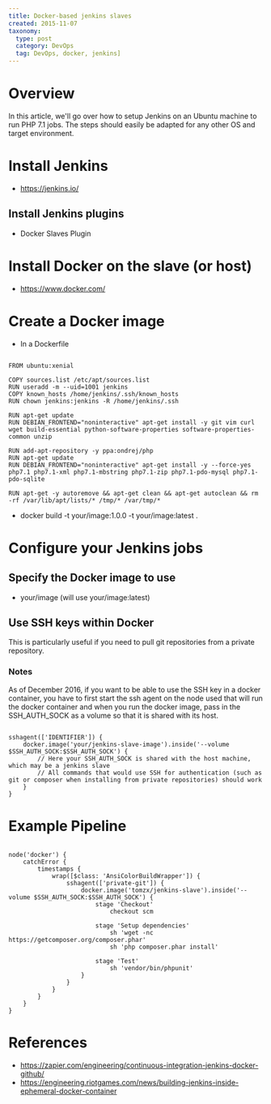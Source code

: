 ```yaml
---
title: Docker-based jenkins slaves
created: 2015-11-07
taxonomy:
  type: post
  category: DevOps
  tag: DevOps, docker, jenkins]
---
```


# Overview
In this article, we'll go over how to setup Jenkins on an Ubuntu machine to run PHP 7.1 jobs. The steps should easily be adapted for any other OS and target environment.

# Install Jenkins
* https://jenkins.io/

## Install Jenkins plugins
* Docker Slaves Plugin

# Install Docker on the slave (or host)
* https://www.docker.com/

# Create a Docker image
* In a Dockerfile

<pre><code class="language-bash line-numbers">
FROM ubuntu:xenial

COPY sources.list /etc/apt/sources.list
RUN useradd -m --uid=1001 jenkins
COPY known_hosts /home/jenkins/.ssh/known_hosts
RUN chown jenkins:jenkins -R /home/jenkins/.ssh

RUN apt-get update
RUN DEBIAN_FRONTEND="noninteractive" apt-get install -y git vim curl wget build-essential python-software-properties software-properties-common unzip

RUN add-apt-repository -y ppa:ondrej/php
RUN apt-get update
RUN DEBIAN_FRONTEND="noninteractive" apt-get install -y --force-yes php7.1 php7.1-xml php7.1-mbstring php7.1-zip php7.1-pdo-mysql php7.1-pdo-sqlite

RUN apt-get -y autoremove && apt-get clean && apt-get autoclean && rm -rf /var/lib/apt/lists/* /tmp/* /var/tmp/*
</code></pre>

* docker build -t your/image:1.0.0 -t your/image:latest .

# Configure your Jenkins jobs
## Specify the Docker image to use
* your/image (will use your/image:latest)

## Use SSH keys within Docker
This is particularly useful if you need to pull git repositories from a private repository.

### Notes
As of December 2016, if you want to be able to use the SSH key in a docker container, you have to first start the ssh agent on the node used that will run the docker container and when you run the docker image, pass in the SSH_AUTH_SOCK as a volume so that it is shared with its host.

<pre><code class="language-groovy line-numbers">
sshagent(['IDENTIFIER']) {
	docker.image('your/jenkins-slave-image').inside('--volume $SSH_AUTH_SOCK:$SSH_AUTH_SOCK') {
		// Here your SSH_AUTH_SOCK is shared with the host machine, which may be a jenkins slave
		// All commands that would use SSH for authentication (such as git or composer when installing from private repositories) should work
	}
}
</code></pre>

# Example Pipeline

<pre><code class="language-groovy line-numbers">
node('docker') {
	catchError {
		timestamps {
			wrap([$class: 'AnsiColorBuildWrapper']) {
				sshagent(['private-git']) {
					docker.image('tomzx/jenkins-slave').inside('--volume $SSH_AUTH_SOCK:$SSH_AUTH_SOCK') {
						stage 'Checkout'
							checkout scm

						stage 'Setup dependencies'
							sh 'wget -nc https://getcomposer.org/composer.phar'
							sh 'php composer.phar install'

						stage 'Test'
							sh 'vendor/bin/phpunit'
					}
				}
			}
		}
	}
}
</code></pre>

# References
* https://zapier.com/engineering/continuous-integration-jenkins-docker-github/
* https://engineering.riotgames.com/news/building-jenkins-inside-ephemeral-docker-container
